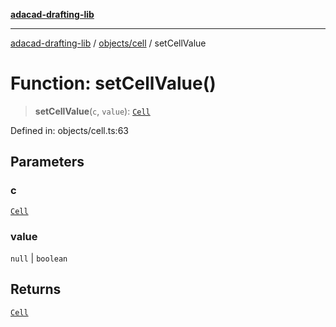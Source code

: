 [**adacad-drafting-lib**](../../../README.md)

***

[adacad-drafting-lib](../../../modules.md) / [objects/cell](../README.md) / setCellValue

# Function: setCellValue()

> **setCellValue**(`c`, `value`): [`Cell`](../../datatypes/interfaces/Cell.md)

Defined in: objects/cell.ts:63

## Parameters

### c

[`Cell`](../../datatypes/interfaces/Cell.md)

### value

`null` | `boolean`

## Returns

[`Cell`](../../datatypes/interfaces/Cell.md)
